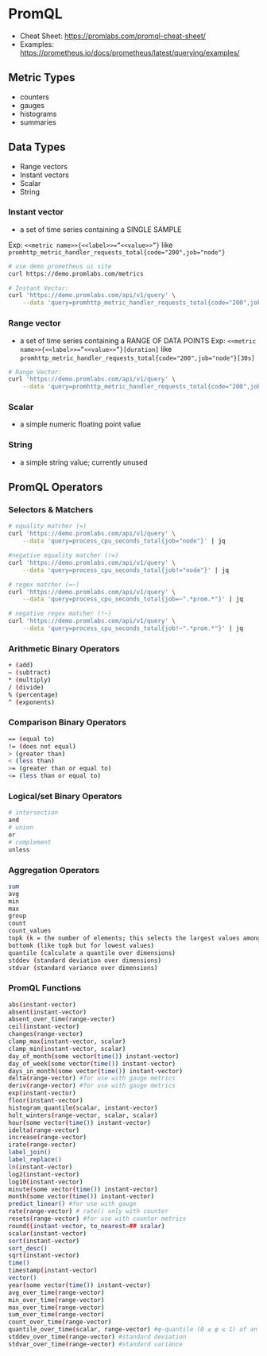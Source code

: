 # PromQL

- Cheat Sheet: https://promlabs.com/promql-cheat-sheet/
- Examples: https://prometheus.io/docs/prometheus/latest/querying/examples/

## Metric Types
- counters
- gauges
- histograms
- summaries

## Data Types
- Range vectors
- Instant vectors
- Scalar
- String

### Instant vector
- a set of time series containing a SINGLE SAMPLE

Exp: `<<metric name>>{<<label>>=”<<value>>”}` like `promhttp_metric_handler_requests_total{code="200",job="node"}`
```bash
# use demo prometheus ui site
curl https://demo.promlabs.com/metrics

# Instant Vector:
curl 'https://demo.promlabs.com/api/v1/query' \
    --data 'query=promhttp_metric_handler_requests_total{code="200",job="node"}' | jq
```

### Range vector
- a set of time series containing a RANGE OF DATA POINTS
Exp: `<<metric name>>{<<label>>=”<<value>>”}[duration]` like `promhttp_metric_handler_requests_total{code="200",job="node"}[30s]`

```bash
# Range Vector:
curl 'https://demo.promlabs.com/api/v1/query' \
    --data 'query=promhttp_metric_handler_requests_total{code="200",job="node"}[30s]' | jq
```

### Scalar
- a simple numeric floating point value

### String
- a simple string value; currently unused


## PromQL Operators

### Selectors & Matchers
```bash
# equality matcher (=)
curl 'https://demo.promlabs.com/api/v1/query' \
    --data 'query=process_cpu_seconds_total{job="node"}' | jq

#negative equality matcher (!=)
curl 'https://demo.promlabs.com/api/v1/query' \
    --data 'query=process_cpu_seconds_total{job!="node"}' | jq

# regex matcher (=~)
curl 'https://demo.promlabs.com/api/v1/query' \
    --data 'query=process_cpu_seconds_total{job=~".*prom.*"}' | jq

# negative regex matcher (!~)
curl 'https://demo.promlabs.com/api/v1/query' \
    --data 'query=process_cpu_seconds_total{job!~".*prom.*"}' | jq
```

### Arithmetic Binary Operators

```bash
+ (add)
– (subtract)
* (multiply)
/ (divide)
% (percentage)
^ (exponents)
```

### Comparison Binary Operators

```bash
== (equal to)
!= (does not equal)
> (greater than)
< (less than)
>= (greater than or equal to)
<= (less than or equal to)
```

### Logical/set Binary Operators
```bash
# intersection
and
# union
or
# complement
unless
```

### Aggregation Operators

```bash
sum 
avg
min 
max
group 
count 
count_values 
topk (k = the number of elements; this selects the largest values among those elements)
bottomk (like topk but for lowest values)
quantile (calculate a quantile over dimensions)
stddev (standard deviation over dimensions)
stdvar (standard variance over dimensions)
```

### PromQL Functions
```bash
abs(instant-vector)
absent(instant-vector)
absent_over_time(range-vector)
ceil(instant-vector)
changes(range-vector)
clamp_max(instant-vector, scalar)
clamp_min(instant-vector, scalar)
day_of_month(some vector(time()) instant-vector)
day_of_week(some vector(time()) instant-vector)
days_in_month(some vector(time()) instant-vector)
delta(range-vector) #for use with gauge metrics
deriv(range-vector) #for use with gauge metrics
exp(instant-vector)
floor(instant-vector)
histogram_quantile(scalar, instant-vector)
holt_winters(range-vector, scalar, scalar)
hour(some vector(time()) instant-vector)
idelta(range-vector)
increase(range-vector)
irate(range-vector)
label_join()
label_replace()
ln(instant-vector)
log2(instant-vector)
log10(instant-vector)
minute(some vector(time()) instant-vector)
month(some vector(time()) instant-vector)
predict_linear() #for use with gauge 
rate(range-vector) # rate() only with counter
resets(range-vector) #for use with counter metrics
round((instant-vector, to_nearest=## scalar)
scalar(instant-vector)
sort(instant-vector)
sort_desc()
sqrt(instant-vector)
time()
timestamp(instant-vector)
vector()
year(some vector(time()) instant-vector)
avg_over_time(range-vector)
min_over_time(range-vector)
max_over_time(range-vector)
sum_over_time(range-vector)
count_over_time(range-vector)
quantile_over_time(scalar, range-vector) #φ-quantile (0 ≤ φ ≤ 1) of an interval’s values
stddev_over_time(range-vector) #standard deviation
stdvar_over_time(range-vector) #standard variance
```

